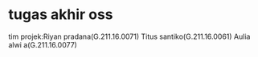 # tugas akhir oss
tim projek:Riyan pradana(G.211.16.0071) Titus santiko(G.211.16.0061) Aulia alwi a(G.211.16.0077)
